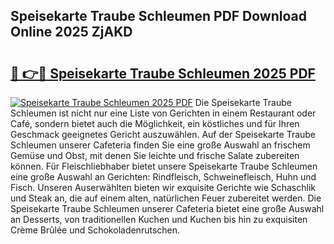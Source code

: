 ## Speisekarte Traube Schleumen PDF Download Online 2025 ZjAKD

# <h2><a href="http://gc6eb97.nevu.top/?p=Speisekarte+Traube+Schleumen">🔗 👉🔴 Speisekarte Traube Schleumen 2025 PDF</a></h2>

[![Speisekarte Traube Schleumen 2025 PDF](https://i.imgur.com/dBaPXMq.png)](http://gc6eb97.nevu.top/?p=Speisekarte+Traube+Schleumen)
Die Speisekarte Traube Schleumen ist nicht nur eine Liste von Gerichten in einem Restaurant oder Café, sondern bietet auch die Möglichkeit, ein köstliches und für Ihren Geschmack geeignetes Gericht auszuwählen. Auf der Speisekarte Traube Schleumen unserer Cafeteria finden Sie eine große Auswahl an frischem Gemüse und Obst, mit denen Sie leichte und frische Salate zubereiten können. Für Fleischliebhaber bietet unsere Speisekarte Traube Schleumen eine große Auswahl an Gerichten: Rindfleisch, Schweinefleisch, Huhn und Fisch. Unseren Auserwählten bieten wir exquisite Gerichte wie Schaschlik und Steak an, die auf einem alten, natürlichen Feuer zubereitet werden. Die Speisekarte Traube Schleumen unserer Cafeteria bietet eine große Auswahl an Desserts, von traditionellen Kuchen und Kuchen bis hin zu exquisiten Crème Brûlée und Schokoladenrutschen.
